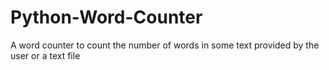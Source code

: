 # Python-Word-Counter
A word counter to count the number of words in some text provided by the user or a text file
